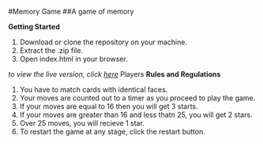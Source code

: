 #Memory Game
##A game of memory

**Getting Started**
1. Download or clone the repository on your machine.
2. Extract the .zip file.
3. Open index.html in your browser.

*to view the live version, click [here](https://ashton-martin.github.io/memory-game/)*
Players 
**Rules and Regulations**
1. You have to match cards with identical faces.
2. Your moves are counted out to a timer as you proceed to play the game.
3. If your moves are equal to 16 then you will get 3 starts.
4. If your moves are greater than 16 and less thatn 25, you will get 2 stars.
5. Over 25 moves, you will recieve 1 star.
6. To restart the game at any stage, click the restart button.

